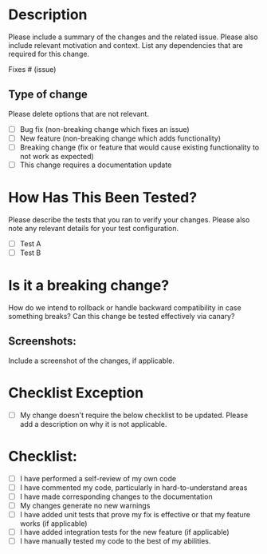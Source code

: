 # Description

Please include a summary of the changes and the related issue. Please also include relevant motivation and context. List any dependencies that are required for this change.


Fixes # (issue)

## Type of change

Please delete options that are not relevant.

- [ ] Bug fix (non-breaking change which fixes an issue)
- [ ] New feature (non-breaking change which adds functionality)
- [ ] Breaking change (fix or feature that would cause existing functionality to not work as expected)
- [ ] This change requires a documentation update

# How Has This Been Tested?

Please describe the tests that you ran to verify your changes. Please also note any relevant details for your test configuration.

- [ ] Test A
- [ ] Test B

# Is it a breaking change?

How do we intend to rollback or handle backward compatibility in case something breaks?
Can this change be tested effectively via canary?

## Screenshots:

Include a screenshot of the changes, if applicable.

# Checklist Exception

- [ ] My change doesn't require the below checklist to be updated.
Please add a description on why it is not applicable.

# Checklist:

- [ ] I have performed a self-review of my own code
- [ ] I have commented my code, particularly in hard-to-understand areas
- [ ] I have made corresponding changes to the documentation
- [ ] My changes generate no new warnings
- [ ] I have added unit tests that prove my fix is effective or that my feature works (if applicable)
- [ ] I have added integration tests for the new feature (if applicable)
- [ ] I have manually tested my code to the best of my abilities.

